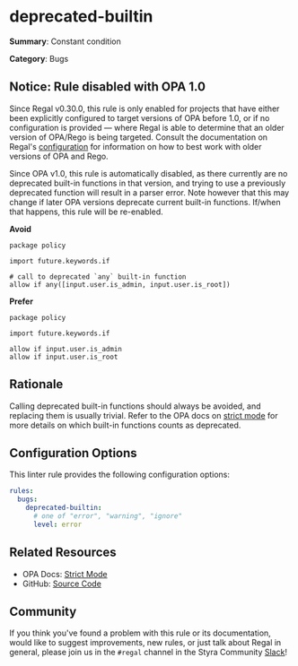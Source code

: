 # deprecated-builtin

**Summary**: Constant condition

**Category**: Bugs

## Notice: Rule disabled with OPA 1.0

Since Regal v0.30.0, this rule is only enabled for projects that have either been explicitly configured to target
versions of OPA before 1.0, or if no configuration is provided — where Regal is able to determine that an older version
of OPA/Rego is being targeted. Consult the documentation on Regal's
[configuration](https://docs.styra.com/regal#configuration) for information on how to best work with older versions of
OPA and Rego.

Since OPA v1.0, this rule is automatically disabled, as there currently are no deprecated built-in functions
in that version, and trying to use a previously deprecated function will result in a parser error. Note however that
this may change if later OPA versions deprecate current built-in functions. If/when that happens, this rule will be
re-enabled.

**Avoid**
```rego
package policy

import future.keywords.if

# call to deprecated `any` built-in function
allow if any([input.user.is_admin, input.user.is_root])
```

**Prefer**
```rego
package policy

import future.keywords.if

allow if input.user.is_admin
allow if input.user.is_root
```

## Rationale

Calling deprecated built-in functions should always be avoided, and replacing them is usually trivial.
Refer to the OPA docs on [strict mode](https://www.openpolicyagent.org/docs/latest/policy-language/#strict-mode)
for more details on which built-in functions counts as deprecated.

## Configuration Options

This linter rule provides the following configuration options:

```yaml
rules:
  bugs:
    deprecated-builtin:
      # one of "error", "warning", "ignore"
      level: error
```

## Related Resources

- OPA Docs: [Strict Mode](https://www.openpolicyagent.org/docs/latest/policy-language/#strict-mode)
- GitHub: [Source Code](https://github.com/StyraInc/regal/blob/main/bundle/regal/rules/bugs/deprecated-builtin/deprecated_builtin.rego)

## Community

If you think you've found a problem with this rule or its documentation, would like to suggest improvements, new rules,
or just talk about Regal in general, please join us in the `#regal` channel in the Styra Community
[Slack](https://communityinviter.com/apps/styracommunity/signup)!
